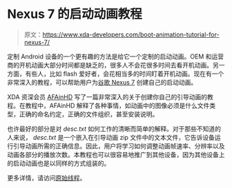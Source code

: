 # Nexus 7 的启动动画教程

> 原文：<https://www.xda-developers.com/boot-animation-tutorial-for-nexus-7/>

定制 Android 设备的一个更有趣的方法是给它一个定制的启动动画。OEM 和运营商的开机动画大部分时间都是缺乏的，很多人不会花很多时间去看开机动画。另一方面，有些人，比如 flash 爱好者，会花相当多的时间盯着开机动画。现在有一个非常深入的教程，可以帮助用户为[谷歌 Nexus 7](http://forum.xda-developers.com/forumdisplay.php?f=1673) 创建自己的启动动画。

XDA 资深会员 [AFAinHD](http://forum.xda-developers.com/member.php?u=3853740) 写了一篇非常深入的关于创建你自己的引导动画的教程。在教程中，AFAinHD 解释了各种事情，如动画中的图像必须是什么文件类型，正确的命名约定，正确的文件组织，甚至安装说明。

也许最好的部分是对 *desc.txt* 如何工作的清晰而简单的解释。对于那些不知道的人来说， *desc.txt* 是一个嵌入在引导动画 zip 文件中的文本文件，它告诉设备运行引导动画所需的正确信息。因此，用户将学习如何调整动画帧速率、分辨率以及动画各部分的播放次数。本教程也可以很容易地推广到其他设备，因为其他设备上的启动动画也是以同样的方式组装的。

更多详情，请访问[原始线程](http://forum.xda-developers.com/showthread.php?t=1939379)。
